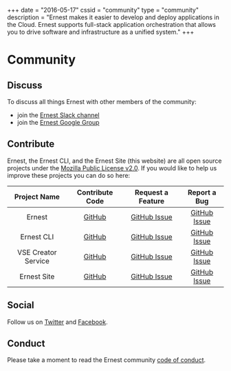+++
date = "2016-05-17"
cssid = "community"
type = "community"
description = "Ernest makes it easier to develop and deploy applications in the Cloud. Ernest supports full-stack application orchestration that allows you to drive software and infrastructure as a unified system."
+++

# Community

## Discuss

To discuss all things Ernest with other members of the community:

* join the [Ernest Slack channel](http://goo.gl/forms/6ujydAeVGtOr4sm12)
* join the [Ernest Google Group](https://groups.google.com/forum/#!forum/ernestio)

## Contribute

Ernest, the Ernest CLI, and the Ernest Site (this website) are all open source projects under the [Mozilla Public License v2.0](/license). If you would like to help us improve these projects you can do so here:

| Project Name | Contribute Code | Request a Feature | Report a Bug |
|:---:|:---:|:---:|:---:|
| Ernest | [GitHub](https://github.com/ernestio/ernest-vagrant) | [GitHub Issue](https://github.com/ernestio/ernest-vagrant/issues) | [GitHub Issue](https://github.com/ernestio/ernest-vagrant/issues) |
| Ernest CLI | [GitHub](https://github.com/ernestio/ernest-cli) | [GitHub Issue](https://github.com/ernestio/ernest-cli/issues) | [GitHub Issue](https://github.com/ernestio/ernest-cli/issues) |
| VSE Creator Service | [GitHub](https://github.com/ernestio/vse-creator-service) | [GitHub Issue](https://github.com/ernestio/vse-creator-service/issues) | [GitHub Issue](https://github.com/ernestio/vse-creator-service/issues) |
| Ernest Site | [GitHub](https://github.com/ernestio/ernest-site) | [GitHub Issue](https://github.com/ernestio/ernest-site/issues) | [GitHub Issue](https://github.com/ernestio/ernest-site/issues) |

## Social

Follow us on [Twitter](https://twitter.com/r3labs) and [Facebook](https://www.facebook.com/r3labsio/).

## Conduct

Please take a moment to read the Ernest community [code of conduct](/conduct).
